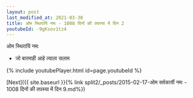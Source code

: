 ```yaml
---
layout: post
last_modified_at: 2021-03-30
title: ओम स्थिरायिं नमः - 1008 दिनों की तपस्या में दिन 2
youtubeId: -9gKsov1tz4
---
```

 
 
 ओम स्थिरायिं नमः  
 
 - जो बारमाही आहे त्याला सलाम 
 
  
 
  
 
 
 
 
 
 


{% include youtubePlayer.html id=page.youtubeId %}
 
[Next]({{ site.baseurl }}{% link  split2/_posts/2015-02-17-ओम सर्वकार्यी नमः - 1008 दिनों की तपस्या में दिन 9.md%})
 
